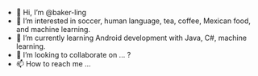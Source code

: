 - 👋 Hi, I’m @baker-ling
- 👀 I’m interested in soccer, human language, tea, coffee, Mexican food, and machine learning.
- 🌱 I’m currently learning Android development with Java, C#, machine learning.
- 💞️ I’m looking to collaborate on ... ?
- 📫 How to reach me ... 

<!---
baker-ling/baker-ling is a ✨ special ✨ repository because its `README.md` (this file) appears on your GitHub profile.
You can click the Preview link to take a look at your changes.
--->
